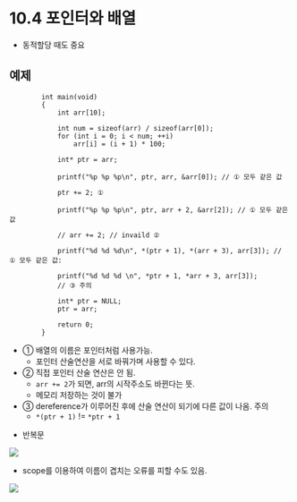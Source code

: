 # 10.4 포인터와 배열

- 동적할당 때도 중요

## 예제

            int main(void)
            {
                int arr[10];

                int num = sizeof(arr) / sizeof(arr[0]);
                for (int i = 0; i < num; ++i)
                    arr[i] = (i + 1) * 100;

                int* ptr = arr;

                printf("%p %p %p\n", ptr, arr, &arr[0]); // ① 모두 같은 값

                ptr += 2; ①

                printf("%p %p %p\n", ptr, arr + 2, &arr[2]); // ① 모두 같은 값

                // arr += 2; // invaild ②

                printf("%d %d %d\n", *(ptr + 1), *(arr + 3), arr[3]); // ① 모두 같은 값:

                printf("%d %d %d \n", *ptr + 1, *arr + 3, arr[3]);
                // ③ 주의

                int* ptr = NULL;
                ptr = arr;

                return 0;
            }

- ① 배열의 이름은 포인터처럼 사용가능.
  - 포인터 산술연산을 서로 바꿔가며 사용할 수 있다.
- ② 직접 포인터 산술 연산은 안 됨.
  - `arr += 2`가 되면, arr의 시작주소도 바뀐다는 뜻.
  - 메모리 저장하는 것이 불가
- ③ dereference가 이루어진 후에 산술 연산이 되기에 다른 값이 나옴. 주의
  - `*(ptr + 1)` != `*ptr + 1`

* 반복문

<img src="https://github.com/uber9ma/following_C/blob/master/images/chapter10/array6.png?raw=true">

- scope를 이용하여 이름이 겹치는 오류를 피할 수도 있음.

<img src="https://github.com/uber9ma/following_C/blob/master/images/chapter10/array7.png?raw=true">
